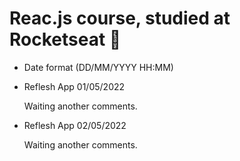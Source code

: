 # Reac.js course, studied at Rocketseat 🚀

- Date format (DD/MM/YYYY HH:MM)

- Reflesh App 01/05/2022

  Waiting another comments.

- Reflesh App 02/05/2022

  Waiting another comments.
